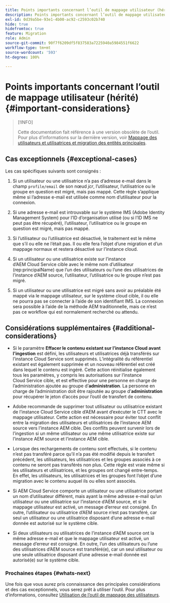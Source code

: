 ```yaml
---
title: Points importants concernant l’outil de mappage utilisateur (hérité)
description: Points importants concernant l’outil de mappage utilisateur (hérité)
exl-id: 0d39a5be-93e1-4b00-ac92-c2593c02b740
hide: true
hidefromtoc: true
feature: Migration
role: Admin
source-git-commit: 90f7f6209df5f837583a7225940a5984551f6622
workflow-type: tm+mt
source-wordcount: '593'
ht-degree: 100%

---
```


# Points importants concernant l’outil de mappage utilisateur (hérité) {#important-considerations}

>[!INFO]
>
>Cette documentation fait référence à une version obsolète de l’outil. Pour plus d’informations sur la dernière version, voir [Mappage des utilisateurs et utilisatrices et migration des entités principales](/help/journey-migration/content-transfer-tool/using-content-transfer-tool/user-mapping-and-migration.md).

## Cas exceptionnels {#exceptional-cases}

Les cas spécifiques suivants sont consignés :

1. Si un utilisateur ou une utilisatrice n’a pas d’adresse e-mail dans le champ `profile/email` de son nœud *jcr*, l’utilisateur, l’utilisatrice ou le groupe en question est migré, mais pas mappé. Cette règle s’applique même si l’adresse e-mail est utilisée comme nom d’utilisateur pour la connexion.

1. Si une adresse e-mail est introuvable sur le système IMS (Adobe Identity Management System) pour l’ID d’organisation utilisé (ou si l’ID IMS ne peut pas être récupéré), l’utilisateur, l’utilisatrice ou le groupe en question est migré, mais pas mappé.

1. Si l’utilisateur ou l’utilisatrice est désactivé, le traitement est le même que s’il ou elle ne l’était pas. Il ou elle fera l’objet d’une migration et d’un mappage normaux et restera désactivé sur l’instance cloud.

1. Si un utilisateur ou une utilisatrice existe sur l’instance d’AEM Cloud Service cible avec le même nom d’utilisateur (rep:principalName) que l’un des utilisateurs ou l’une des utilisatrices de l’instance d’AEM source, l’utilisateur, l’utilisatrice ou le groupe n’est pas migré.

1. Si un utilisateur ou une utilisatrice est migré sans avoir au préalable été mappé via le mappage utilisateur, sur le système cloud cible, il ou elle ne pourra pas se connecter à l’aide de son identifiant IMS. La connexion sera possible à l’aide de la méthode AEM traditionnelle, mais ce n’est pas ce workflow qui est normalement recherché ou attendu.

## Considérations supplémentaires {#additional-considerations}

* Si le paramètre **Effacer le contenu existant sur l’instance Cloud avant l’ingestion** est défini, les utilisateurs et utilisatrices déjà transférés sur l’instance Cloud Service sont supprimés. L’intégralité du référentiel existant est également supprimée et un nouveau référentiel est créé dans lequel le contenu est ingéré. Cette action réinitialise également tous les paramètres, y compris les autorisations sur l’instance Cloud Service cible, et est effective pour une personne en charge de l’administration ajoutée au groupe d’**administration**. La personne en charge de l’administration doit être rajoutée au groupe d’**administration** pour récupérer le jeton d’accès pour l’outil de transfert de contenu.

* Adobe recommande de supprimer tout utilisateur ou utilisatrice existant de l’instance Cloud Service cible d’AEM avant d’exécuter le CTT avec le mappage utilisateur. Cette action est nécessaire pour éviter tout conflit entre la migration des utilisateurs et utilisatrices de l’instance AEM source vers l’instance AEM cible. Des conflits peuvent survenir lors de l’ingestion si un même utilisateur ou une même utilisatrice existe sur l’instance AEM source et l’instance AEM cible.

* Lorsque des rechargements de contenu sont effectués, si le contenu n’est pas transféré parce qu’il n’a pas été modifié depuis le transfert précédent, les utilisateurs, les utilisatrices et les groupes associés à ce contenu ne seront pas transférés non plus. Cette règle est vraie même si les utilisateurs et utilisatrices, et les groupes ont changé entre-temps. En effet, les utilisateurs, les utilisatrices et les groupes font l’objet d’une migration avec le contenu auquel ils ou elles sont associés.

* Si AEM Cloud Service comporte un utilisateur ou une utilisatrice portant un nom d’utilisateur différent, mais ayant la même adresse e-mail qu’un utilisateur ou une utilisatrice sur l’instance d’AEM source, et si le mappage utilisateur est activé, un message d’erreur est consigné. En outre, l’utilisateur ou utilisatrice d’AEM source n’est pas transféré, car seul un utilisateur ou une utilisatrice disposant d’une adresse e-mail donnée est autorisé sur le système cible.

* Si deux utilisateurs ou utilisatrices de l’instance d’AEM source ont la même adresse e-mail et que le mappage utilisateur est activé, un message d’erreur est consigné. En outre, l’un des utilisateurs ou l’une des utilisatrices d’AEM source est transféré(e), car un seul utilisateur ou une seule utilisatrice disposant d’une adresse e-mail donnée est autorisé(e) sur le système cible.

### Prochaines étapes {#whats-next}

Une fois que vous aurez pris connaissance des principales considérations et des cas exceptionnels, vous serez prêt à utiliser l’outil. Pour plus d’informations, consultez [Utilisation de l’outil de mappage des utilisateurs](/help/journey-migration/content-transfer-tool/user-mapping-tool-legacy/using-user-mapping-tool-legacy.md).
